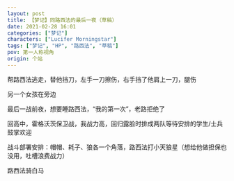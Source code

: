 ```yaml
---
layout: post
title: 【梦记】同路西法的最后一夜（草稿）
date: 2021-02-28 16:01
categories: ["梦记"]
characters: ["Lucifer Morningstar"]
tags: ["梦记", "HP", "路西法", "草稿"]
pov: 第一人称视角
origin: 个站
---
```


帮路西法逃走，替他挡刀，左手一刀擦伤，右手挡了他肩上一刀，腿伤

另一个女孩在旁边

最后一战前夜，想要睡路西法，“我的第一次”，老路拒绝了

回高中，霍格沃茨保卫战，我战力高，回归露脸时排成两队等待安排的学生/士兵鼓掌欢迎

战斗部署安排：帽帽、耗子、狼各一个角落，路西法打小天狼星（想给他做担保也没用，吐槽浪费战力）

路西法骑白马

